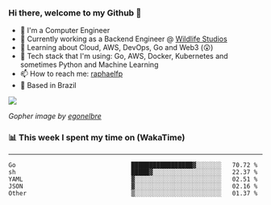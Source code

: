 ### Hi there, welcome to my Github 👋

- 📖 I'm a Computer Engineer
- 🔭 Currently working as a Backend Engineer @ [Wildlife Studios](https://wildlifestudios.com/)
- 🌱 Learning about Cloud, AWS, DevOps, Go and Web3 (😲)
- 🚀 Tech stack that I'm using: Go, AWS, Docker, Kubernetes and sometimes Python and Machine Learning
- 📫 How to reach me: [raphaelfp](https://linkedin.com/in/raphaelfp)
- 🏡 Based in Brazil

![](https://github.com/raphaelfp/gophers/blob/master/.thumb/animation/morning-coffee-3x.gif)

*Gopher image by [egonelbre](https://github.com/egonelbre/)*

### 📊 This week I spent my time on (WakaTime)

---

<!--START_SECTION:waka-->

```text
Go                                █████████████████▓░░░░░░░   70.72 %
sh                                █████▓░░░░░░░░░░░░░░░░░░░   22.37 %
YAML                              ▓░░░░░░░░░░░░░░░░░░░░░░░░   02.51 %
JSON                              ▓░░░░░░░░░░░░░░░░░░░░░░░░   02.16 %
Other                             ▒░░░░░░░░░░░░░░░░░░░░░░░░   01.37 %
```

<!--END_SECTION:waka-->
